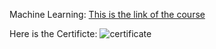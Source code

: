 

Machine Learning:
[This is the link of the course](https://www.coursera.org/learn/machine-learning)



Here is the Certificte:
​![certificate](https://user-images.githubusercontent.com/24721389/42956501-58d78bf2-8b95-11e8-89d8-61d9fda6aebd.png)
